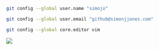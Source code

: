 ```sh
git config --global user.name "simojo"

git config --global user.email "github@simonjjones.com"

git config --global core.editor vim
```

<a href="https://github.com/anuraghazra/github-readme-stats">
  <img align="center" src="https://github-readme-stats.vercel.app/api/top-langs/?username=simojo&theme=highcontrast&hide=html&layout=compact&langs_count=10&hide_title=true&hide_border=true">
</a>
